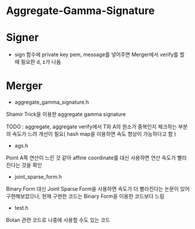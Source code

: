 # Aggregate-Gamma-Signature

# Signer
  - sign 함수에 private key pem, message를 넣어주면 Merger에서 verify를 할 때 필요한 d, z가 나옴

# Merger
  - aggregate_gamma_signature.h

Shamir Trick을 이용한 aggregate gamma signature

TODO : aggregate, aggregate verify에서 T와 A의 원소가 중복인지 체크하는 부분의 속도가 느려 개선이 필요( hash map을 이용하면 속도 향상이 가능하다고 함 )

- ags.h

Point A쪽 연산이 느린 것 같아 affine coordinate를 대신 사용하면 연산 속도가
빨라진다는 것을 확인

- joint_sparse_form.h

Binary Form 대신 Joint Sparse Form을 사용하면 속도가 더 빨라진다는 논문이 있어 구현해보았으나, 현재 구현한 코드는 Binary Form을 이용한 코드보다 느림

- test.h

Botan 관련 코드로 나중에 사용할 수도 있는 코드
